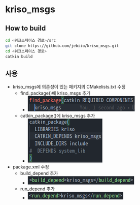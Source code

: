 # kriso_msgs
## How to build
```bash
cd <워크스페이스 경로>/src
git clone https://github.com/jebiio/kriso_msgs.git
cd <워크스페이스 경로>
catkin build
```

## 사용
* kriso_msgs에 의존성이 있는 패키지의 CMakelists.txt 수정
  * find_package()에 kriso_msgs 추가
    * ![](https://github.com/jebiio/kriso_msgs/blob/main/materials/2307141.png)
  * catkin_package()에 kriso_msgs 추가
    * ![](https://github.com/jebiio/kriso_msgs/blob/main/materials/2307142.png)
* package.xml 수정
  * build_depend 추가
    * ![](https://github.com/jebiio/kriso_msgs/blob/main/materials/2307143.png)
  * run_depend 추가
    * ![](https://github.com/jebiio/kriso_msgs/blob/main/materials/2307144.png)
